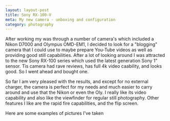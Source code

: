 ```yaml
---
layout: layout-post
title: Sony RX-100-V
meta: My new camera - unboxing and configuration
category: photography
---
```


  After working my was through a number of camera's which included a Nikon D7000 and Olympus OMD-EM1, I decided to look for a "blogging" camera that I could use to maybe prepare You-Tube videos as well as providing good still capabilities.  After a lot of looking around I was attracted to the new Sony RX-100 series which used the latest generation Sony 1" sensor.  Tis camera had rave reviews, has full 4k video caability, and looks good.  So I went ahead and bought one.

  So far I am very pleased with the results, and except for no external charger, the camera is perfect for my needs and much easier to carry around and use that the Nikon or even the Oly.  I really like its video capability and also like the viewfinder for regular still photography.  Other features I like are the rapid fire capabilities, and the flip screen.

  Here are some examples of pictures I've taken

